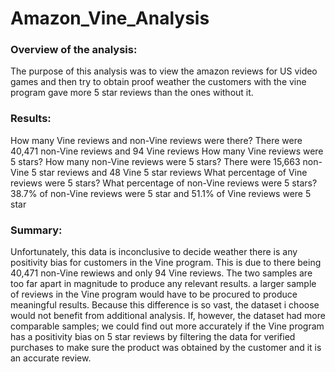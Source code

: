 # Amazon_Vine_Analysis

### Overview of the analysis: 
The purpose of this analysis was to view the amazon reviews for US video games and then try to obtain proof weather the customers with the vine program gave more 5 star reviews than the ones without it.

### Results: 

How many Vine reviews and non-Vine reviews were there? There were 40,471 non-Vine reviews and 94 Vine reviews
How many Vine reviews were 5 stars? How many non-Vine reviews were 5 stars? There were 15,663 non-Vine 5 star reviews and 48 Vine 5 star reviews
What percentage of Vine reviews were 5 stars? What percentage of non-Vine reviews were 5 stars? 38.7% of non-Vine reviews were 5 star and 51.1% of Vine reviews were 5 star


### Summary:
Unfortunately, this data is inconclusive to decide weather there is any positivity bias for customers in the Vine program. This is due to there being 40,471 non-Vine rewiews and only 94 Vine reviews. The two samples are too far apart in magnitude to produce any relevant results. a larger sample of reviews in the Vine program would have to be procured to produce meaningful results. Because this difference is so vast, the dataset i choose would not benefit from additional analysis. If, however, the dataset had more comparable samples; we could find out more accurately if the Vine program has a positivity bias on 5 star reviews by filtering the data for verified purchases to make sure the product was obtained by the customer and it is an accurate review. 
